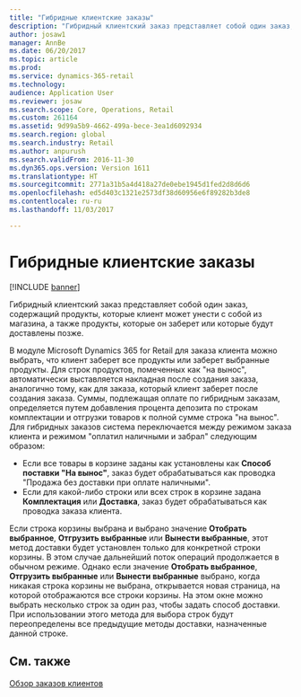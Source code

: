 ```yaml
---
title: "Гибридные клиентские заказы"
description: "Гибридный клиентский заказ представляет собой один заказ, содержащий продукты, которые клиент может унести с собой из магазина, а также продукты, которые он заберет или которые будут доставлены позже."
author: josaw1
manager: AnnBe
ms.date: 06/20/2017
ms.topic: article
ms.prod: 
ms.service: dynamics-365-retail
ms.technology: 
audience: Application User
ms.reviewer: josaw
ms.search.scope: Core, Operations, Retail
ms.custom: 261164
ms.assetid: 9d99a5b9-4662-499a-bece-3ea1d6092934
ms.search.region: global
ms.search.industry: Retail
ms.author: anpurush
ms.search.validFrom: 2016-11-30
ms.dyn365.ops.version: Version 1611
ms.translationtype: HT
ms.sourcegitcommit: 2771a31b5a4d418a27de0ebe1945d1fed2d8d6d6
ms.openlocfilehash: ed5d403c1321e2573df38d60956e6f89282b3de8
ms.contentlocale: ru-ru
ms.lasthandoff: 11/03/2017

---
```


# <a name="hybrid-customer-orders"></a>Гибридные клиентские заказы

[!INCLUDE [banner](includes/banner.md)]

Гибридный клиентский заказ представляет собой один заказ, содержащий продукты, которые клиент может унести с собой из магазина, а также продукты, которые он заберет или которые будут доставлены позже.

В модуле Microsoft Dynamics 365 for Retail для заказа клиента можно выбрать, что клиент заберет все продукты или заберет выбранные продукты. Для строк продуктов, помеченных как "на вынос", автоматически выставляется накладная после создания заказа, аналогично тому, как для заказа, который клиент заберет после создания заказа. Суммы, подлежащая оплате по гибридным заказам, определяется путем добавления процента депозита по строкам комплектации и отгрузки товаров к полной сумме строка "на вынос". Для гибридных заказов система переключается между режимом заказа клиента и режимом "оплатил наличными и забрал" следующим образом:

-   Если все товары в корзине заданы как установлены как **Способ поставки "На вынос"**, заказ будет обрабатываться как проводка "Продажа без доставки при оплате наличными".
-   Если для какой-либо строки или всех строк в корзине задана **Комплектация** или **Доставка**, заказ будет обрабатываться как проводка заказа клиента.

Если строка корзины выбрана и выбрано значение **Отобрать выбранное**, **Отгрузить выбранные** или **Вынести выбранные**, этот метод доставки будет установлен только для конкретной строки корзины. В этом случае дальнейший поток операций продолжается в обычном режиме. Однако если значение **Отобрать выбранное**, **Отгрузить выбранные** или **Вынести выбранные** выбрано, когда никакая строка корзины не выбрана, открывается новая страница, на которой отображаются все строки корзины. На этом окне можно выбрать несколько строк за один раз, чтобы задать способ доставки. При использовании этого метода для выбора строк будут переопределены все предыдущие методы доставки, назначенные данной строке.

<a name="see-also"></a>См. также
--------

[Обзор заказов клиентов](customer-orders-overview.md)





